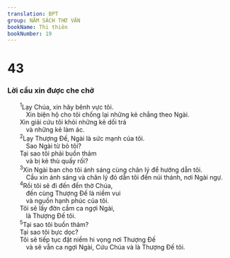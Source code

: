 ```yaml
---
translation: BPT
group: NĂM SÁCH THƠ VĂN
bookName: Thi thiên 
bookNumber: 19
---
```


<div class="title"><h1>43</h1><h3>Lời cầu xin được che chở</h3></div>
<span class="verse thi_43_1">  <sup>1</sup>Lạy Chúa, xin hãy bênh vực tôi.<br/>   Xin biện hộ cho tôi chống lại những kẻ chẳng theo Ngài.<br/>  Xin giải cứu tôi khỏi những kẻ dối trá<br/>   và những kẻ làm ác.<br/></span>
<span class="verse thi_43_2">  <sup>2</sup>Lạy Thượng Đế, Ngài là sức mạnh của tôi.<br/>   Sao Ngài từ bỏ tôi?<br/>  Tại sao tôi phải buồn thảm<br/>   và bị kẻ thù quấy rối?<br/></span>
<span class="verse thi_43_3">  <sup>3</sup>Xin Ngài ban cho tôi ánh sáng cùng chân lý để hướng dẫn tôi.<br/>   Cầu xin ánh sáng và chân lý đó dẫn tôi đến núi thánh, nơi Ngài ngự.<br/></span>
<span class="verse thi_43_4">  <sup>4</sup>Rồi tôi sẽ đi đến đền thờ Chúa,<br/>   đến cùng Thượng Đế là niềm vui<br/>   và nguồn hạnh phúc của tôi.<br/>  Tôi sẽ lấy đờn cầm ca ngợi Ngài,<br/>   là Thượng Đế tôi.<br/></span>
<span class="verse thi_43_5">  <sup>5</sup>Tại sao tôi buồn thảm?<br/>  Tại sao tôi bực dọc?<br/>  Tôi sẽ tiếp tục đặt niềm hi vọng nơi Thượng Đế<br/>   và sẽ vẫn ca ngợi Ngài, Cứu Chúa và là Thượng Đế tôi.<br/></span>
